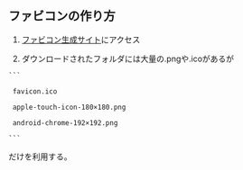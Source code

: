 ## ファビコンの作り方

  1. [ファビコン生成サイト](https://ao-system.net/favicongenerator/)にアクセス

  2. ダウンロードされたフォルダには大量の.pngや.icoがあるが
     
    ```
    
     favicon.ico
     
     apple-touch-icon-180×180.png
     
     android-chrome-192×192.png
     
    ```

  だけを利用する。
